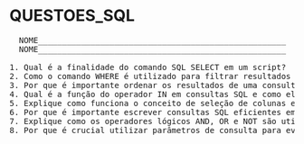 # QUESTOES_SQL

<PRE>
  NOME____________________________________________________
  NOME____________________________________________________
  
1. Qual é a finalidade do comando SQL SELECT em um script?
2. Como o comando WHERE é utilizado para filtrar resultados em consultas SQL?
3. Por que é importante ordenar os resultados de uma consulta SQL usando o comando ORDER BY?
4. Qual é a função do operador IN em consultas SQL e como ele é usado?
5. Explique como funciona o conceito de seleção de colunas em consultas SQL.
6. Por que é importante escrever consultas SQL eficientes em termos de desempenho?
7. Explique como os operadores lógicos AND, OR e NOT são utilizados em consultas SQL para combinar condições de pesquisa.Exemplifique cadaa um dos 3 itens.
8. Por que é crucial utilizar parâmetros de consulta para evitar vulnerabilidades de segurança como injeção de SQL?
</PRE>
